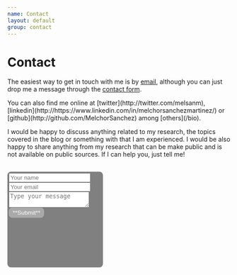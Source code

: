 ```yaml
---
name: Contact
layout: default
group: contact
---
```


<h1 class="page-header text-center"> Contact </h1>

<p class="text-justify">

The easiest way to get in touch with me is by [email]('mailto:sanchezmartinezmelchor@gmail.com), although you can just drop me a message through the [contact form](#contact-form).<br>
</p>

<p class="text-justify">
You can also find me online at [twitter](http://twitter.com/melsanm), [linkedin](http://https://www.linkedin.com/in/melchorsanchezmartinez/) or [github](http://github.com/MelchorSanchez) among [others](/bio).<br>
</p>

<p class="text-justify">
I would be happy to discuss anything related to my research, the topics covered in the blog or something with that I am experienced. I would be also happy to share anything from my research that can be make public and is not available on public sources.  If I can help you, just tell me!<br><br>
</p>

<div style="width:210px;height:210px;border:3px solid gray; border-radius: 8px;background-color:gray;" display="flex;" justify-content="center;">
<form action="https://formspree.io/f/xqkwagda" method="POST" id="contact-form">
 <input type="hidden" name="_subject" value="Contact request from personal website">
 <input type="text" name="Name" placeholder="Your name"  data-validate-field="Name" required=False display="block">
 <input type="email" class="fcf-form-control" name="_replyto" placeholder="Your email" required=True display="block">
 <textarea name="message" class="fcf-form-control" placeholder="Type your message" required=True></textarea>
 <button type="submit" style="background-color:darkgray; color:white; border:3px solid darkgray; border-radius: 8px" class="fcf-btn fcf-btn-primary fcf-btn-lg fcf-btn-block">**Submit**</button>
</form>
</div>